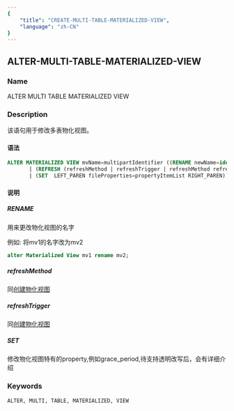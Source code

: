 ```yaml
---
{
    "title": "CREATE-MULTI-TABLE-MATERIALIZED-VIEW",
    "language": "zh-CN"
}
---
```


<!--
Licensed to the Apache Software Foundation (ASF) under one
or more contributor license agreements.  See the NOTICE file
distributed with this work for additional information
regarding copyright ownership.  The ASF licenses this file
to you under the Apache License, Version 2.0 (the
"License"); you may not use this file except in compliance
with the License.  You may obtain a copy of the License at

  http://www.apache.org/licenses/LICENSE-2.0

Unless required by applicable law or agreed to in writing,
software distributed under the License is distributed on an
"AS IS" BASIS, WITHOUT WARRANTIES OR CONDITIONS OF ANY
KIND, either express or implied.  See the License for the
specific language governing permissions and limitations
under the License.
-->

## ALTER-MULTI-TABLE-MATERIALIZED-VIEW

### Name

ALTER MULTI TABLE MATERIALIZED VIEW

### Description

该语句用于修改多表物化视图。

#### 语法

```sql
ALTER MATERIALIZED VIEW mvName=multipartIdentifier ((RENAME newName=identifier)
       | (REFRESH (refreshMethod | refreshTrigger | refreshMethod refreshTrigger))
       | (SET  LEFT_PAREN fileProperties=propertyItemList RIGHT_PAREN))
```

#### 说明

##### RENAME

用来更改物化视图的名字

例如: 将mv1的名字改为mv2
```sql
alter Materialized View mv1 rename mv2;
```

##### refreshMethod

同[创建物化视图](../Create/CREATE-MULTI-TABLE-MATERIALIZED-VIEW.md)

##### refreshTrigger

同[创建物化视图](../Create/CREATE-MULTI-TABLE-MATERIALIZED-VIEW.md)

##### SET
修改物化视图特有的property,例如grace_period,待支持透明改写后，会有详细介绍

### Keywords

    ALTER, MULTI, TABLE, MATERIALIZED, VIEW

